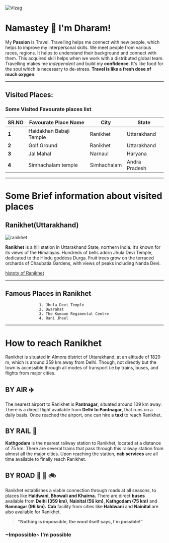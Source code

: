 ![VIzag](http://www.regionalculture.com/wp-content/uploads/2020/07/tirupathi.jpg)

# Namastey 🙏 I'm Dharam!
My **Passion** is Travel. Travelling helps me connect with new people, which helps to improve my interpersonal skills. We meet people from various races, regions. It helps to understand their background and connect with them. 
This acquired skill helps when we work with a distributed global team. Travelling makes me *independent* and build my **confidence**. It's like food for the soul which is necessary to de-stress. **Travel is like a fresh dose of much  oxygen**.

---

## Visited Places:

### Some Visited Favourate places list

| **SR.NO** | **Favourate Place Name** | **City** | **State** |
| --- | --- | --- | --- |
| **1** | Haidakhan Babaji Temple | Ranikhet | Uttarakhand |
| **2** | Golf Ground | Ranikhet | Uttarakhand |
| **3** | Jal Mahal | Narnaul | Haryana |
| **4** | Simhachalam temple | Simhachalam  | Andra Pradesh |

---

# Some Brief information about visited places

## Ranikhet(Uttarakhand)
![ranikhet](https://upload.wikimedia.org/wikipedia/commons/thumb/3/31/Ranikhet_in_winters.jpg/250px-Ranikhet_in_winters.jpg)

**Ranikhet** is a hill station in Uttarakhand State, northern India. It’s known for its views of the Himalayas. Hundreds of bells adorn Jhula Devi Temple, dedicated to the Hindu goddess Durga. Fruit trees grow on the terraced orchards of Chaubatia Gardens, with views of peaks including Nanda Devi.

[histoty of Ranikhet](https://en.wikipedia.org/wiki/Ranikhet)

---

## Famous Places in Ranikhet
                   1. Jhula Devi Temple
                   2. Dwarahat
                   3. The Kumaon Regimental Centre
                   4. Rani Jheel
---
# How to reach Ranikhet
Ranikhet is situated in Almora district of Uttarakhand, at an altitude of 1829 m, which is around 359 km away from Delhi. 
Though, not directly but the town is accessible through all modes of transport i.e by trains, buses, and flights from major cities.

## BY AIR :airplane:

The nearest airport to Ranikhet is **Pantnagar**, situated around 109 km away. There is a direct flight available from **Delhi to Pantnagar**, that runs on a daily basis. Once reached the airport, one can hire a **taxi** to reach Ranikhet.

## BY RAIL :train:
**Kathgodam** is the nearest railway station to Ranikhet, located at a distance of 75 km. There are several trains that pass through this railway station from almost all the major cities. Upon reaching the station, **cab services** are all time available to finally reach Ranikhet.

## BY ROAD :bus: :taxi: :bike:
Ranikhet establishes a viable connection through roads at all seasons, to places like **Haldwani, Bhowali and Khairna.** 
There are direct **buses** available from **Delhi (359 km)**, **Nainital (56 km)**, **Kathgodam (75 km)** and **Ramnagar (96 km).** 
**Cab** facility from cities like **Haldwani** and **Nainital** are also available for Ranikhet.


> **“Nothing is impossible, the word itself says, I'm possible!”**

 ### ~Impossible~ I'm possible



